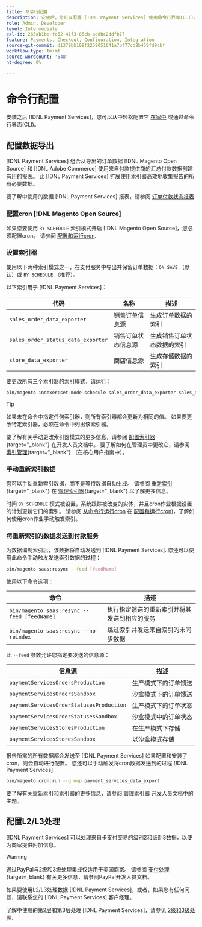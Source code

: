 ```yaml
---
title: 命令行配置
description: 安装后，您可以配置 [!DNL Payment Services] 使用命令行界面(CLI)。
role: Admin, Developer
level: Intermediate
exl-id: 265ab1be-fe52-41f3-85cb-addbc2ddfb17
feature: Payments, Checkout, Configuration, Integration
source-git-commit: d1379bb108f2259051641a7bf77cd8b459fd9cbf
workflow-type: tm+mt
source-wordcount: '548'
ht-degree: 0%

---
```


# 命令行配置

安装之后 [!DNL Payment Services]，您可以从中轻松配置它 [在家中](payments-home.md) 或通过命令行界面(CLI)。

## 配置数据导出

[!DNL Payment Services] 组合从导出的订单数据 [!DNL Magento Open Source] 和 [!DNL Adobe Commerce] 使用来自付款提供商的汇总付款数据创建有用的报表。 此 [!DNL Payment Services] 扩展使用索引器高效地收集报告的所有必要数据。

要了解中使用的数据 [!DNL Payment Services] 报表，请参阅 [订单付款状态报表](order-payment-status.md#data-used-in-the-report).

### 配置cron [!DNL Magento Open Source]

如果您要使用 `BY SCHEDULE` 索引模式开启 [!DNL Magento Open Source]，您必须配置cron。 请参阅 [配置和运行cron](https://devdocs.magento.com/guides/v2.4/config-guide/cli/config-cli-subcommands-cron.html).

### 设置索引器

使用以下两种索引模式之一，在支付服务中导出并保留订单数据：`ON SAVE` （默认）或 `BY SCHEDULE` （推荐）。

以下索引用于 [!DNL Payment Services]：

| 代码 | 名称 | 描述 |
|    ---    |  ---  |  ---  |
| `sales_order_data_exporter` | 销售订单信息源 | 生成订单数据的索引 |
| `sales_order_status_data_exporter` | 销售订单状态信息源 | 生成销售订单状态数据的索引 |
| `store_data_exporter` | 商店信息源 | 生成存储数据的索引 |

要更改所有三个索引器的索引模式，请运行：

```bash
bin/magento indexer:set-mode schedule sales_order_data_exporter sales_order_status_data_exporter store_data_exporter
```

>[!TIP]
>
>如果未在命令中指定任何索引器，则所有索引器都会更新为相同的值。 如果要更改特定索引器，必须在命令中列出该索引器。

要了解有关手动更改索引器模式的更多信息，请参阅 [配置索引器](https://devdocs.magento.com/guides/v2.4/config-guide/cli/config-cli-subcommands-index.html#configure-indexers){target="_blank"} 在开发人员文档中。 要了解如何在管理员中更改它，请参阅 [索引管理](https://docs.magento.com/user-guide/system/index-management.html#change-the-index-mode){target="_blank"} （在核心用户指南中）。

### 手动重新索引数据

您可以手动重新索引数据，而不是等待数据自动生成。 请参阅 [重新索引](https://devdocs.magento.com/guides/v2.4/config-guide/cli/config-cli-subcommands-index.html#reindex){target="_blank"} 在 [管理索引器](https://devdocs.magento.com/guides/v2.4/config-guide/cli/config-cli-subcommands-index.html){target="_blank"} 以了解更多信息。

时间 `BY SCHEDULE` 模式被设置，系统跟踪被改变的实体，并且cron作业根据设置的计划更新它们的索引。 请参阅 [从命令行运行cron](https://devdocs.magento.com/guides/v2.4/config-guide/cli/config-cli-subcommands-cron.html#config-cli-cron-group-run) 在 [配置和运行cron](https://devdocs.magento.com/guides/v2.4/config-guide/cli/config-cli-subcommands-cron.html))，了解如何使用cron作业手动触发索引。

### 将重新索引的数据发送到付款服务

为数据编制索引后，该数据将自动发送到 [!DNL Payment Services]. 您还可以使用此命令手动触发发送索引数据的过程：

```bash
bin/magento saas:resync --feed [feedName]
```

使用以下命令选项：

| 命令 | 描述 |
|  ---  |  ---  |
| `bin/magento saas:resync --feed [feedName]` | 执行指定馈送的重新索引并将其发送到相应的服务 |
| `bin/magento saas:resync --no-reindex` | 跳过索引并发送来自索引的未同步数据 |

此 `--feed` 参数允许您指定要发送的信息源：

| 信息源 | 描述 |
|  ---  |  ---  |
| `paymentServicesOrdersProduction` | 生产模式下的订单馈送 |
| `paymentServicesOrdersSandbox` | 沙盒模式下的订单馈送 |
| `paymentServicesOrderStatusesProduction` | 生产模式下的订单状态 |
| `paymentServicesOrderStatusesSandbox` | 沙盒模式中的订单状态 |
| `paymentServicesStoresProduction` | 在生产模式下存储 |
| `paymentServicesStoresSandbox` | 以沙盒模式存储 |

报告所需的所有数据都会发送至 [!DNL Payment Services] 如果配置和安装了cron，则会自动进行配置。 您还可以手动触发将cron数据发送到的过程 [!DNL Payment Services].

```bash
bin/magento cron:run --group payment_services_data_export
```

要了解有关重新索引和索引器的更多信息，请参阅 [管理索引器](https://devdocs.magento.com/guides/v2.4/config-guide/cli/config-cli-subcommands-index.html) 开发人员文档中的主题。

## 配置L2/L3处理

[!DNL Payment Services] 可以处理来自卡支付交易的级别2和级别3数据，以便为商家提供附加信息。

>[!WARNING]
>
> 通过PayPal与2级和3级处理集成仅适用于美国商家。 请参阅 [支付处理](https://developer.paypal.com/docs/checkout/advanced/processing/){target=_blank} 有关更多信息，请参阅PayPal开发人员文档。

如果要使用L2/L3处理数据 [!DNL Payment Services]，或者，如果您有任何问题，请联系您的 [!DNL Payment Services] 客户经理。

了解中使用的第2层和第3层处理 [!DNL Payment Services]，请参见 [2级和3级处理](levels-card-payment-transactions.md).
